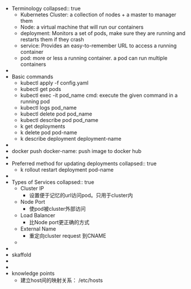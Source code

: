 - Terminology
  collapsed:: true
	- Kubernetes  Cluster: a collection of nodes + a master to manager them
	- Node: a virtual machine that will run our containers
	- deployment: Monitors a set of pods, make sure  they are running and restarts them if they crash
	- service: Provides an easy-to-remember URL to access a running container
	- pod: more or less a running container. a pod can run multiple containers
-
- Basic commands
	- kubectl apply -f config.yaml
	- kubectl get pods
	- kubectl exec -it pod_name cmd: execute the given command in a running pod
	- kubectl logs pod_name
	- kubectl delete pod pod_name
	- kubectl  describe pod pod_name
	- k get deployments
	- k delete pod pod-name
	- k describe deployment deployment-name
-
- docker push docker-name: push image to docker  hub
-
- Preferred method for updating deployments
  collapsed:: true
	- k rollout restart deployment pod-name
-
- Types of Services
  collapsed:: true
	- Cluster IP
		- 设置便于记忆的url访问pod。只用于cluster内
	- Node Port
		- 使pod被cluster外部访问
	- Load Balancer
		- 比Node port更正确的方式
	- External Name
		- 重定向cluster request 到CNAME
	-
-
- skaffold
-
-
- knowledge points
	- 建立host间的映射关系： /etc/hosts